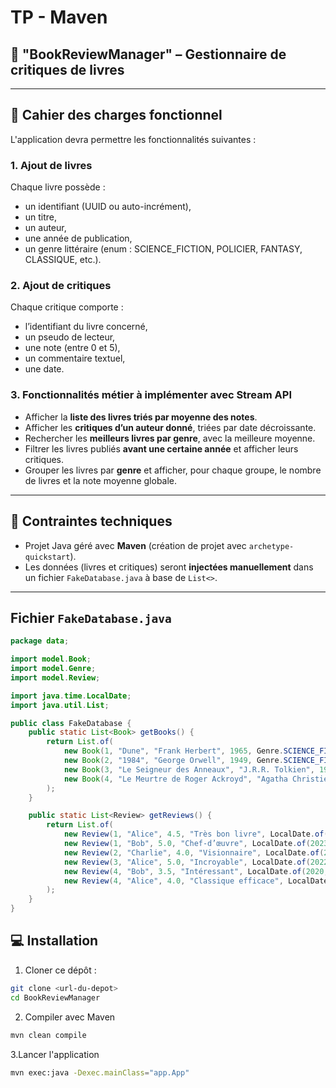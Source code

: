 # TP - Maven

## 📘 "BookReviewManager" – Gestionnaire de critiques de livres

---

## 🧱 Cahier des charges fonctionnel

L'application devra permettre les fonctionnalités suivantes :

### 1. **Ajout de livres**

Chaque livre possède :

- un identifiant (UUID ou auto-incrément),
- un titre,
- un auteur,
- une année de publication,
- un genre littéraire (enum : SCIENCE_FICTION, POLICIER, FANTASY, CLASSIQUE, etc.).

### 2. **Ajout de critiques**

Chaque critique comporte :

- l’identifiant du livre concerné,
- un pseudo de lecteur,
- une note (entre 0 et 5),
- un commentaire textuel,
- une date.

### 3. **Fonctionnalités métier à implémenter avec Stream API**

- Afficher la **liste des livres triés par moyenne des notes**.
- Afficher les **critiques d’un auteur donné**, triées par date décroissante.
- Rechercher les **meilleurs livres par genre**, avec la meilleure moyenne.
- Filtrer les livres publiés **avant une certaine année** et afficher leurs critiques.
- Grouper les livres par **genre** et afficher, pour chaque groupe, le nombre de livres et la note moyenne globale.

---

## 🔧 Contraintes techniques

- Projet Java géré avec **Maven** (création de projet avec `archetype-quickstart`).
- Les données (livres et critiques) seront **injectées manuellement** dans un fichier `FakeDatabase.java` à base de `List<>`.

---

## Fichier `FakeDatabase.java`

```java
package data;

import model.Book;
import model.Genre;
import model.Review;

import java.time.LocalDate;
import java.util.List;

public class FakeDatabase {
    public static List<Book> getBooks() {
        return List.of(
            new Book(1, "Dune", "Frank Herbert", 1965, Genre.SCIENCE_FICTION),
            new Book(2, "1984", "George Orwell", 1949, Genre.SCIENCE_FICTION),
            new Book(3, "Le Seigneur des Anneaux", "J.R.R. Tolkien", 1954, Genre.FANTASY),
            new Book(4, "Le Meurtre de Roger Ackroyd", "Agatha Christie", 1926, Genre.POLICIER)
        );
    }

    public static List<Review> getReviews() {
        return List.of(
            new Review(1, "Alice", 4.5, "Très bon livre", LocalDate.of(2022, 5, 1)),
            new Review(1, "Bob", 5.0, "Chef-d’œuvre", LocalDate.of(2023, 3, 12)),
            new Review(2, "Charlie", 4.0, "Visionnaire", LocalDate.of(2021, 11, 20)),
            new Review(3, "Alice", 5.0, "Incroyable", LocalDate.of(2022, 1, 10)),
            new Review(4, "Bob", 3.5, "Intéressant", LocalDate.of(2020, 7, 4)),
            new Review(4, "Alice", 4.0, "Classique efficace", LocalDate.of(2022, 8, 15))
        );
    }
}
```

## 💻 Installation

1. Cloner ce dépôt :

```bash
git clone <url-du-depot>
cd BookReviewManager

```

2. Compiler avec Maven


```bash
mvn clean compile
```


3.Lancer l'application

```bash
mvn exec:java -Dexec.mainClass="app.App"

```
